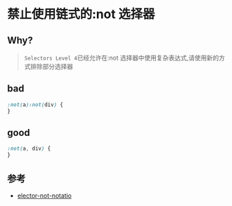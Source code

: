 # 禁止使用链式的:not 选择器

## Why?

> `Selectors Level 4`已经允许在:not 选择器中使用复杂表达式,请使用新的方式排除部分选择器

## bad

```scss
:not(a):not(div) {
}
```

## good

```scss
:not(a, div) {
}
```

## 参考

- [elector-not-notatio](https://stylelint.io/user-guide/rules/list/elector-not-notatio)
